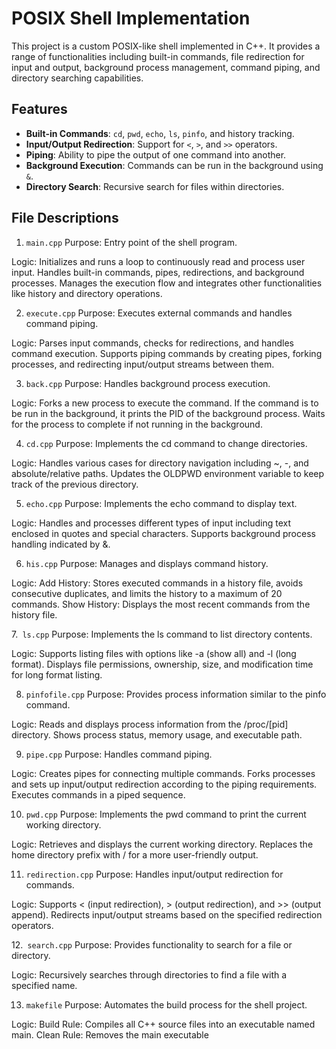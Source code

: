# POSIX Shell Implementation

This project is a custom POSIX-like shell implemented in C++. It provides a range of functionalities including built-in commands, file redirection for input and output, background process management, command piping, and directory searching capabilities.

## Features
- **Built-in Commands**: `cd`, `pwd`, `echo`, `ls`, `pinfo`, and history tracking.
- **Input/Output Redirection**: Support for `<`, `>`, and `>>` operators.
- **Piping**: Ability to pipe the output of one command into another.
- **Background Execution**: Commands can be run in the background using `&`.
- **Directory Search**: Recursive search for files within directories.



## File Descriptions

1. `main.cpp`
Purpose: Entry point of the shell program.

Logic:
Initializes and runs a loop to continuously read and process user input.
Handles built-in commands, pipes, redirections, and background processes.
Manages the execution flow and integrates other functionalities like history and directory operations.

2. `execute.cpp`
Purpose: Executes external commands and handles command piping.

Logic:
Parses input commands, checks for redirections, and handles command execution.
Supports piping commands by creating pipes, forking processes, and redirecting input/output streams between them.

3. `back.cpp`
Purpose: Handles background process execution.

Logic:
Forks a new process to execute the command.
If the command is to be run in the background, it prints the PID of the background process.
Waits for the process to complete if not running in the background.

4. `cd.cpp`
Purpose: Implements the cd command to change directories.

Logic:
Handles various cases for directory navigation including ~, -, and absolute/relative paths.
Updates the OLDPWD environment variable to keep track of the previous directory.

5. `echo.cpp`
Purpose: Implements the echo command to display text.

Logic:
Handles and processes different types of input including text enclosed in quotes and special characters.
Supports background process handling indicated by &.

6. `his.cpp`
Purpose: Manages and displays command history.

Logic:
Add History: Stores executed commands in a history file, avoids consecutive duplicates, and limits the history to a maximum of 20 commands.
Show History: Displays the most recent commands from the history file.

7.` ls.cpp`
Purpose: Implements the ls command to list directory contents.

Logic:
Supports listing files with options like -a (show all) and -l (long format).
Displays file permissions, ownership, size, and modification time for long format listing.

8. `pinfofile.cpp`
Purpose: Provides process information similar to the pinfo command.

Logic:
Reads and displays process information from the /proc/[pid] directory.
Shows process status, memory usage, and executable path.

9. `pipe.cpp`
Purpose: Handles command piping.

Logic:
Creates pipes for connecting multiple commands.
Forks processes and sets up input/output redirection according to the piping requirements.
Executes commands in a piped sequence.

10. `pwd.cpp`
Purpose: Implements the pwd command to print the current working directory.

Logic:
Retrieves and displays the current working directory.
Replaces the home directory prefix with / for a more user-friendly output.

11. `redirection.cpp`
Purpose: Handles input/output redirection for commands.

Logic:
Supports < (input redirection), > (output redirection), and >> (output append).
Redirects input/output streams based on the specified redirection operators.

12.` search.cpp`
Purpose: Provides functionality to search for a file or directory.

Logic:
Recursively searches through directories to find a file with a specified name.

13. `makefile`
Purpose: Automates the build process for the shell project.

Logic:
Build Rule: Compiles all C++ source files into an executable named main.
Clean Rule: Removes the main executable


